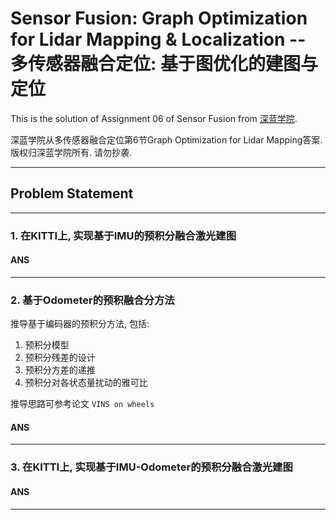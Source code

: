 # Sensor Fusion: Graph Optimization for Lidar Mapping & Localization -- 多传感器融合定位: 基于图优化的建图与定位

This is the solution of Assignment 06 of Sensor Fusion from [深蓝学院](https://www.shenlanxueyuan.com/course/261).

深蓝学院从多传感器融合定位第6节Graph Optimization for Lidar Mapping答案. 版权归深蓝学院所有. 请勿抄袭.

---

## Problem Statement

---

### 1. 在KITTI上, 实现基于IMU的预积分融合激光建图

#### ANS

---

### 2. 基于Odometer的预积融合分方法

推导基于编码器的预积分方法, 包括:

1. 预积分模型
2. 预积分残差的设计
3. 预积分方差的递推
4. 预积分对各状态量扰动的雅可比

推导思路可参考论文 `VINS on wheels`

#### ANS

---

### 3. 在KITTI上, 实现基于IMU-Odometer的预积分融合激光建图

#### ANS

---

